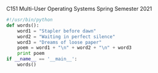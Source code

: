 C151 Multi-User Operating Systems
Spring Semester 2021
```python
#!/usr/bin/python
def words():
    word1 = "Stapler before dawn"
    word2 = "Waiting in perfect silence"
    word3 = "Dreams of loose paper"
    poem = word1 + "\n" + word2 + "\n" + word3
    print poem
if __name__ == '__main__':
    words()
```
